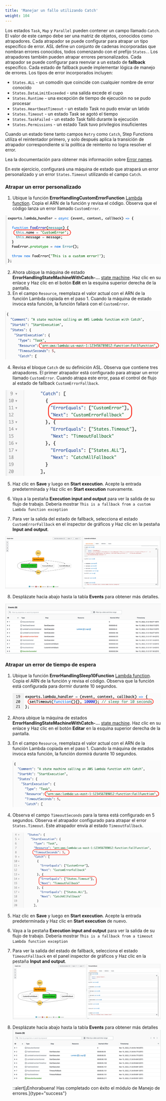 ```yaml
---
title: 'Manejar un fallo utilizando Catch'
weight: 104
---
```


Los estados `Task`, `Map` y `Parallel` pueden contener un campo llamado `Catch`. El valor de este campo debe ser una matriz de objetos, conocidos como atrapadores. Cada atrapador se puede configurar para atrapar un tipo específico de error. ASL define un conjunto de cadenas incorporadas que nombran errores conocidos, todos comenzando con el prefijo `States.`. Los atrapadores también pueden atrapar errores personalizados. Cada atrapador se puede configurar para reenviar a un estado de **fallback** específico. Cada estado de fallback puede implementar lógica de manejo de errores. Los tipos de error incorporados incluyen:

- `States.ALL` - un comodín que coincide con cualquier nombre de error conocido
- `States.DataLimitExceeded` - una salida excede el cupo
- `States.Runtime` - una excepción de tiempo de ejecución no se pudo procesar
- `States.HeartbeatTimeout` - un estado Task no pudo enviar un latido
- `States.Timeout` - un estado Task se agotó el tiempo
- `States.TaskFailed` - un estado Task falló durante la ejecución
- `States.Permissions` - un estado Task tuvo privilegios insuficientes

Cuando un estado tiene tanto campos `Retry` como `Catch`, Step Functions utiliza el reintentador primero, y solo después aplica la transición de atrapador correspondiente si la política de reintento no logra resolver el error.

Lea la documentación para obtener más información sobre [Error names](https://docs.aws.amazon.com/step-functions/latest/dg/concepts-error-handling.html).

En este ejercicio, configurará una máquina de estado que atrapará un error personalizado y un error `States.Timeout` utilizando el campo `Catch`.

### Atrapar un error personalizado

1. Ubique la función **ErrorHandlingCustomErrorFunction** [Lambda function](https://console.aws.amazon.com/lambda/home). Copia el ARN de la función y revisa el código. Observa que el código lanza un error llamado `CustomError`.

![Lambda function throws CustomError](/static/img/module-8/error-handling-lambda-function-custom-error.png)

2. Ahora ubique la máquina de estado **ErrorHandlingStateMachineWithCatch-...** [state machine](https://console.aws.amazon.com/states/home). Haz clic en su enlace y Haz clic en el botón **Edit** en la esquina superior derecha de la pantalla.
3. En el campo `Resource`, reemplaza el valor actual con el ARN de la función Lambda copiada en el paso 1. Cuando la máquina de estado invoca esta función, la función fallará con el `CustomError`.

![Replace Lambda function ARN](/static/img/module-8/error-handling-state-machine-catch.png)

4. Revisa el bloque `Catch` de su definición ASL. Observa que contiene tres atrapadores. El primer atrapador está configurado para atrapar un error llamado `CustomError`. Cuando atrapa este error, pasa el control de flujo al estado de fallback `CustomErrorFallback`.

![Catch CustomError](/static/img/module-8/error-handling-state-machine-catch-custom-error.png)

5. Haz clic en **Save** y luego en **Start execution**. Acepte la entrada predeterminada y Haz clic en **Start execution** nuevamente.

6. Vaya a la pestaña **Execution input and output** para ver la salida de su flujo de trabajo. Debería mostrar `This is a fallback from a custom Lambda function exception`

7. Para ver la salida del estado de fallback, selecciona el estado `CustomErrorFallback` en el inspector de gráficos y Haz clic en la pestaña **Input and output**.

![Failure using Catch output](/static/img/module-8/error-handling-custom-error-catch-output.png)

8. Desplázate hacia abajo hasta la tabla **Events** para obtener más detalles.

![Failure using Catch event history](/static/img/module-8/error-handling-custom-error-catch-event-history.png)

### Atrapar un error de tiempo de espera

1. Ubique la función **ErrorHandlingSleep10Function** [Lambda function](https://console.aws.amazon.com/lambda/home). Copia el ARN de la función y revisa el código. Observa que la función está configurada para dormir durante 10 segundos.

   ![La función Lambda duerme durante 10 segundos](/static/img/module-8/error-handling-lambda-sleep10.png)

2. Ahora ubique la máquina de estados **ErrorHandlingStateMachineWithCatch-...** [state machine](https://console.aws.amazon.com/states/home). Haz clic en su enlace y Haz clic en el botón **Editar** en la esquina superior derecha de la pantalla.

3. En el campo `Resource`, reemplaza el valor actual con el ARN de la función Lambda copiada en el paso 1. Cuando la máquina de estados invoca esta función, la función dormirá durante 10 segundos.

   ![Replace Lambda function ARN](/static/img/module-8/error-handling-state-machine-catch.png)

4. Observa el campo `TimeoutSeconds` para la tarea está configurado en 5 segundos. Observa el atrapador configurado para atrapar el error `States.Timeout`. Este atrapador envía al estado `TimeoutFallback`.

   ![Review the Timeout Catcher](/static/img/module-8/error-handling-state-machine-timeout.png)

5. Haz clic en **Save** y luego en **Start execution**. Acepte la entrada predeterminada y Haz clic en **Start execution** de nuevo.

6. Vaya a la pestaña **Execution input and output** para ver la salida de su flujo de trabajo. Debería mostrar `This is a fallback from a timeout Lambda function exception`

7. Para ver la salida del estado de fallback, selecciona el estado `TimeoutFallback` en el panel inspector de gráficos y Haz clic en la pestaña **Input and output**.
   ![Failure using Catch output](/static/img/module-8/error-handling-timeout-error-catch-output.png)

8. Desplázate hacia abajo hasta la tabla **Events** para obtener más detalles
   ![Failure using Catch event history](/static/img/module-8/error-handling-timeout-error-catch-event-history.png)

   ::alert[¡Enhorabuena! Has completado con éxito el módulo de Manejo de errores.]{type="success"}